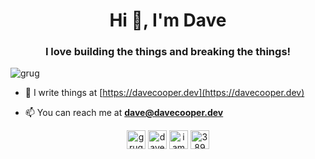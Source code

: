 <h1 align="center">Hi 👋, I'm Dave</h1>
<h3 align="center">I love building the things and breaking the things!</h3>

<p align="left"> <img src="https://komarev.com/ghpvc/?username=grug" alt="grug" /> </p>

- 📝 I write things at [https://davecooper.dev](https://davecooper.dev)

- 📫 You can reach me at **dave@davecooper.dev**

<p align="center">
<a href="https://dev.to/grug" target="blank"><img align="center" src="https://cdn.jsdelivr.net/npm/simple-icons@3.0.1/icons/dev-dot-to.svg" alt="grug" height="30" width="30" /></a>
<a href="https://twitter.com/davewritescodes" target="blank"><img align="center" src="https://cdn.jsdelivr.net/npm/simple-icons@3.0.1/icons/twitter.svg" alt="davewritescodes" height="30" width="30" /></a>
<a href="https://linkedin.com/in/iamdavecooper" target="blank"><img align="center" src="https://cdn.jsdelivr.net/npm/simple-icons@3.0.1/icons/linkedin.svg" alt="iamdavecooper" height="30" width="30" /></a>
<a href="https://stackoverflow.com/users/3894430" target="blank"><img align="center" src="https://cdn.jsdelivr.net/npm/simple-icons@3.0.1/icons/stackoverflow.svg" alt="3894430" height="30" width="30" /></a>
</p>

